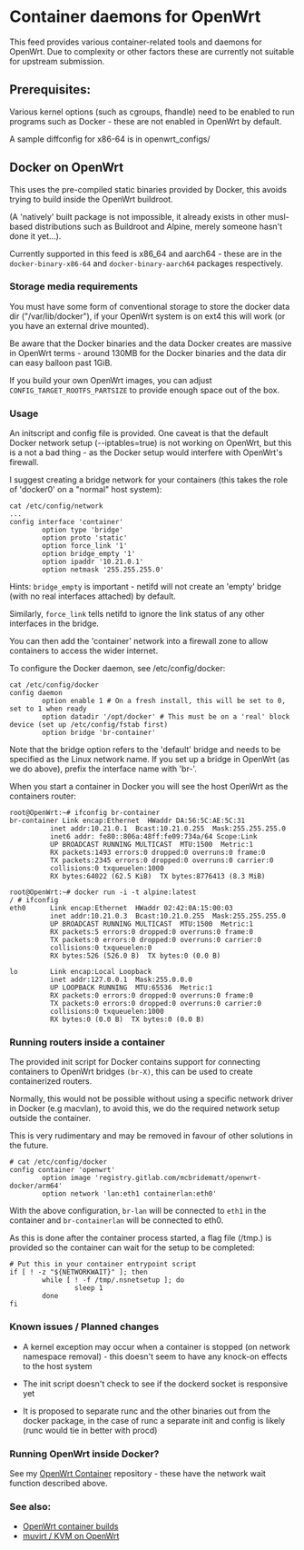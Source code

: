 # Container daemons for OpenWrt

This feed provides various container-related tools and daemons for OpenWrt.
Due to complexity or other factors these are currently not suitable for upstream submission.

## Prerequisites:
Various kernel options (such as cgroups, fhandle) need to be enabled to run programs such as Docker - these
are not enabled in OpenWrt by default.

A sample diffconfig for x86-64 is in openwrt_configs/

## Docker on OpenWrt
This uses the pre-compiled static binaries provided by Docker, this avoids trying to build inside
the OpenWrt buildroot.

(A 'natively' built package is not impossible, it already exists in other musl-based distributions such as
Buildroot and Alpine, merely someone hasn't done it yet...).

Currently supported in this feed is x86_64 and aarch64 - these are in the ```docker-binary-x86-64```
and ```docker-binary-aarch64``` packages respectively.

### Storage media requirements
You must have some form of conventional storage to store the docker data dir ("/var/lib/docker"),
if your OpenWrt system is on ext4 this will work (or you have an external drive mounted).

Be aware that the Docker binaries and the data Docker creates are massive in OpenWrt terms - around
130MB for the Docker binaries and the data dir can easy balloon past 1GiB.

If you build your own OpenWrt images, you can adjust ```CONFIG_TARGET_ROOTFS_PARTSIZE``` to provide
enough space out of the box.

### Usage
An initscript and config file is provided.
One caveat is that the default Docker network setup (--iptables=true) is not working on
OpenWrt, but this is a not a bad thing - as the Docker setup would interfere with OpenWrt's firewall.

I suggest creating a bridge network for your containers (this takes the role of 'docker0' on
a "normal" host system):
```
cat /etc/config/network
...
config interface 'container'
        option type 'bridge'
        option proto 'static'
        option force_link '1'
        option bridge_empty '1'
        option ipaddr '10.21.0.1'
        option netmask '255.255.255.0'
```
Hints: ```bridge_empty``` is important - netifd will not create an 'empty' bridge (with no real interfaces attached) by default.

Similarly, ```force_link``` tells netifd to ignore the link status of any other interfaces in the bridge.

You can then add the 'container' network into a firewall zone to allow containers to access the
wider internet.

To configure the Docker daemon, see /etc/config/docker:
```
cat /etc/config/docker
config daemon
        option enable 1 # On a fresh install, this will be set to 0, set to 1 when ready
        option datadir '/opt/docker' # This must be on a 'real' block device (set up /etc/config/fstab first)
        option bridge 'br-container'
```

Note that the bridge option refers to the 'default' bridge and needs to be specified as the Linux network name.
If you set up a bridge in OpenWrt (as we do above), prefix the interface name with 'br-'.

When you start a container in Docker you will see the host OpenWrt as the containers router:
```
root@OpenWrt:~# ifconfig br-container
br-container Link encap:Ethernet  HWaddr DA:56:5C:AE:5C:31
          inet addr:10.21.0.1  Bcast:10.21.0.255  Mask:255.255.255.0
          inet6 addr: fe80::806a:48ff:fe09:734a/64 Scope:Link
          UP BROADCAST RUNNING MULTICAST  MTU:1500  Metric:1
          RX packets:1493 errors:0 dropped:0 overruns:0 frame:0
          TX packets:2345 errors:0 dropped:0 overruns:0 carrier:0
          collisions:0 txqueuelen:1000
          RX bytes:64022 (62.5 KiB)  TX bytes:8776413 (8.3 MiB)

root@OpenWrt:~# docker run -i -t alpine:latest
/ # ifconfig
eth0      Link encap:Ethernet  HWaddr 02:42:0A:15:00:03
          inet addr:10.21.0.3  Bcast:10.21.0.255  Mask:255.255.255.0
          UP BROADCAST RUNNING MULTICAST  MTU:1500  Metric:1
          RX packets:5 errors:0 dropped:0 overruns:0 frame:0
          TX packets:0 errors:0 dropped:0 overruns:0 carrier:0
          collisions:0 txqueuelen:0
          RX bytes:526 (526.0 B)  TX bytes:0 (0.0 B)

lo        Link encap:Local Loopback
          inet addr:127.0.0.1  Mask:255.0.0.0
          UP LOOPBACK RUNNING  MTU:65536  Metric:1
          RX packets:0 errors:0 dropped:0 overruns:0 frame:0
          TX packets:0 errors:0 dropped:0 overruns:0 carrier:0
          collisions:0 txqueuelen:1000
          RX bytes:0 (0.0 B)  TX bytes:0 (0.0 B)
```

### Running routers inside a container
The provided init script for Docker contains support for connecting containers
to OpenWrt bridges ```(br-X)```, this can be used to create containerized routers.

Normally, this would not be possible without using a specific network driver in Docker (e.g macvlan),
to avoid this, we do the required network setup outside the container.

This is very rudimentary and may be removed in favour of other solutions in the future.

```
# cat /etc/config/docker
config container 'openwrt'
        option image 'registry.gitlab.com/mcbridematt/openwrt-docker/arm64'
        option network 'lan:eth1 containerlan:eth0'
```

With the above configuration, ```br-lan``` will be connected to ```eth1``` in the container
and ```br-containerlan``` will be connected to eth0.

As this is done after the container process started, a flag file (/tmp.) is provided so
the container can wait for the setup to be completed:
```
# Put this in your container entrypoint script
if [ ! -z "${NETWORKWAIT}" ]; then
        while [ ! -f /tmp/.nsnetsetup ]; do
                sleep 1
        done
fi
```

### Known issues / Planned changes
* A kernel exception may occur when a container is stopped (on network namespace removal) - this doesn't seem to have any knock-on effects to the host system

* The init script doesn't check to see if the dockerd socket is responsive yet

* It is proposed to separate runc and the other binaries out from the docker package, in the case of runc a separate init and config is likely (runc would tie in better with procd)

### Running OpenWrt inside Docker?
See my [OpenWrt Container](https://gitlab.com/mcbridematt/openwrt-docker) repository - these have
the network wait function described above.

### See also:
* [OpenWrt container builds](https://gitlab.com/mcbridematt/openwrt-docker)
* [muvirt / KVM on OpenWrt](https://gitlab.com/traversetech/muvirt)

